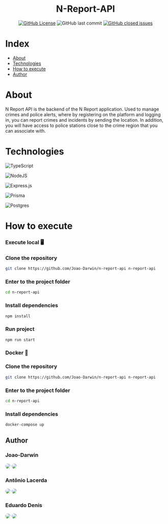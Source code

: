 <div align="center">
<!--   <img width="100" height="100" src="https://github.com/Joao-Darwin/n-report-api/blob/main/src/assets/logo.png" alt="N Report API logo"/> -->
  <h1 align="center" id="titulo">N-Report-API</h1>
</div>

<div align="center" id="badges">

  [![GitHub License](https://img.shields.io/github/license/Joao-Darwin/n-report-api?style=for-the-badge)](https://github.com/Joao-Darwin/n-report-api/blob/main/LICENSE)
  ![GitHub last commit](https://img.shields.io/github/last-commit/Joao-Darwin/n-report-api?style=for-the-badge)
  [![GitHub closed issues](https://img.shields.io/github/issues-closed-raw/Joao-Darwin/n-report-api?style=for-the-badge&color=purple)](https://github.com/Joao-Darwin/n-report-api/issues?q=is%3Aissue+is%3Aclosed)
</div>

# Index 
* [About](#about)
* [Technologies](#techs)
* [How to execute](#execute)
* [Author](#author)

<h1 id="about">About</h1>

N Report API is the backend of the N Report application. Used to manage crimes and police alerts, where by registering on the platform and logging in, you can report crimes and incidents by sending the location. In addition, you will have access to police stations close to the crime region that you can associate with.

<h1 id="techs">Technologies</h1>

  ![TypeScript](https://img.shields.io/badge/typescript-%23007ACC.svg?style=for-the-badge&logo=typescript&logoColor=white)

  ![NodeJS](https://img.shields.io/badge/node.js-6DA55F?style=for-the-badge&logo=node.js&logoColor=white)

  ![Express.js](https://img.shields.io/badge/express.js-%23404d59.svg?style=for-the-badge&logo=express&logoColor=%2361DAFB)

  ![Prisma](https://img.shields.io/badge/Prisma-3982CE?style=for-the-badge&logo=Prisma&logoColor=white)

  ![Postgres](https://img.shields.io/badge/postgres-%23316192.svg?style=for-the-badge&logo=postgresql&logoColor=white)

<h1 id="execute">How to execute</h1>

<h3>Execute local 🖥️</h3>

### Clone the repository
```bash
git clone https://github.com/Joao-Darwin/n-report-api n-report-api
```
### Enter to the project folder
```bash
cd n-report-api
```
### Install dependencies
```bash
npm install
```
### Run project
```bash
npm run start
```

<h3>Docker 🐳</h3>

### Clone the repository
```bash
git clone https://github.com/Joao-Darwin/n-report-api n-report-api
```
### Enter to the project folder
```bash
cd n-report-api
```
### Install dependencies
```bash
docker-compose up
```

<div>
  <h2 id="author">Author</h2>
  <h3>Joao-Darwin</h3>
  <a href="https://www.linkedin.com/in/joao-darwin/" target="_blank"><img src="https://img.shields.io/badge/-LinkedIn-%230077B5?style=for-the-badge&logo=linkedin&logoColor=white" style="border-radius: 30px"></a>
  <a href="https://github.com/Joao-Darwin" target="_blank"><img src="https://img.shields.io/badge/github-%23121011.svg?style=for-the-badge&logo=github&logoColor=white" style="border-radius: 30px"></a>
  <h3>Antônio Lacerda</h3>
  <a href="https://www.linkedin.com/in/joao-darwin/" target="_blank"><img src="https://img.shields.io/badge/-LinkedIn-%230077B5?style=for-the-badge&logo=linkedin&logoColor=white" style="border-radius: 30px"></a>
  <a href="https://github.com/Joao-Darwin" target="_blank"><img src="https://img.shields.io/badge/github-%23121011.svg?style=for-the-badge&logo=github&logoColor=white" style="border-radius: 30px"></a>
  <h3>Eduardo Denis</h3>
  <a href="https://www.linkedin.com/in/joao-darwin/" target="_blank"><img src="https://img.shields.io/badge/-LinkedIn-%230077B5?style=for-the-badge&logo=linkedin&logoColor=white" style="border-radius: 30px"></a>
  <a href="https://github.com/Joao-Darwin" target="_blank"><img src="https://img.shields.io/badge/github-%23121011.svg?style=for-the-badge&logo=github&logoColor=white" style="border-radius: 30px"></a>
</div>
